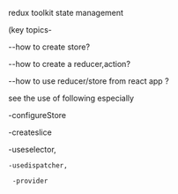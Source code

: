 redux toolkit state management

(key topics-

--how to create store?

--how to create a reducer,action?

--how to use reducer/store from react app ?

see the use of following especially

   -configureStore

   -createslice
   
   -useselector,
   
    -usedispatcher,
    
     -provider
